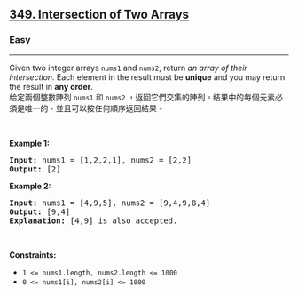 <h2><a href="https://leetcode.com/problems/intersection-of-two-arrays/">349. Intersection of Two Arrays</a></h2><h3>Easy</h3><hr><div><p data-immersive-translate-walked="73e665db-a0ce-41c9-8ce7-aba7d1f1899b" data-immersive-translate-paragraph="1">Given two integer arrays <code data-immersive-translate-walked="73e665db-a0ce-41c9-8ce7-aba7d1f1899b">nums1</code> and <code data-immersive-translate-walked="73e665db-a0ce-41c9-8ce7-aba7d1f1899b">nums2</code>, return <em data-immersive-translate-walked="73e665db-a0ce-41c9-8ce7-aba7d1f1899b">an array of their intersection</em>. Each element in the result must be <strong data-immersive-translate-walked="73e665db-a0ce-41c9-8ce7-aba7d1f1899b">unique</strong> and you may return the result in <strong data-immersive-translate-walked="73e665db-a0ce-41c9-8ce7-aba7d1f1899b">any order</strong>.<font class="notranslate immersive-translate-target-wrapper" lang="zh-TW" data-immersive-translate-translation-element-mark="1"><br><font class="notranslate immersive-translate-target-translation-theme-none immersive-translate-target-translation-block-wrapper-theme-none immersive-translate-target-translation-block-wrapper" data-immersive-translate-translation-element-mark="1"><font class="notranslate immersive-translate-target-inner immersive-translate-target-translation-theme-none-inner" data-immersive-translate-translation-element-mark="1">給定兩個整數陣列 <code data-immersive-translate-walked="73e665db-a0ce-41c9-8ce7-aba7d1f1899b">nums1</code> 和 <code data-immersive-translate-walked="73e665db-a0ce-41c9-8ce7-aba7d1f1899b">nums2</code> ，返回它們交集的陣列。結果中的每個元素必須是唯一的，並且可以按任何順序返回結果。</font></font></font></p>

<p>&nbsp;</p>
<p><strong class="example">Example 1:</strong></p>

<pre><strong>Input:</strong> nums1 = [1,2,2,1], nums2 = [2,2]
<strong>Output:</strong> [2]
</pre>

<p><strong class="example">Example 2:</strong></p>

<pre><strong>Input:</strong> nums1 = [4,9,5], nums2 = [9,4,9,8,4]
<strong>Output:</strong> [9,4]
<strong>Explanation:</strong> [4,9] is also accepted.
</pre>

<p>&nbsp;</p>
<p><strong>Constraints:</strong></p>

<ul>
	<li><code>1 &lt;= nums1.length, nums2.length &lt;= 1000</code></li>
	<li><code>0 &lt;= nums1[i], nums2[i] &lt;= 1000</code></li>
</ul>
</div>